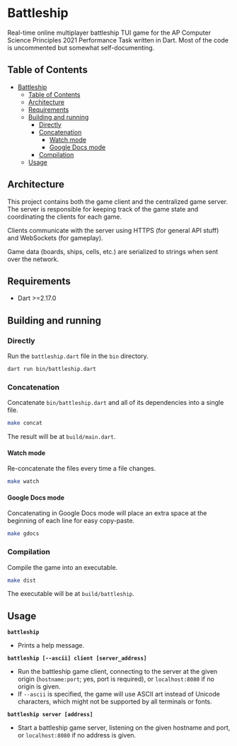 # Battleship

Real-time online multiplayer battleship TUI game for the AP Computer Science Principles 2021 Performance Task written in Dart. Most of the code is uncommented but somewhat self-documenting.

## Table of Contents
- [Battleship](#battleship)
  - [Table of Contents](#table-of-contents)
  - [Architecture](#architecture)
  - [Requirements](#requirements)
  - [Building and running](#building-and-running)
    - [Directly](#directly)
    - [Concatenation](#concatenation)
      - [Watch mode](#watch-mode)
      - [Google Docs mode](#google-docs-mode)
    - [Compilation](#compilation)
  - [Usage](#usage)

## Architecture

This project contains both the game client and the centralized game server. The server is responsible for keeping track of the game state and coordinating the clients for each game.

Clients communicate with the server using HTTPS (for general API stuff) and WebSockets (for gameplay).

Game data (boards, ships, cells, etc.) are serialized to strings when sent over the network.

## Requirements

- Dart >=2.17.0

## Building and running

### Directly

Run the `battleship.dart` file in the `bin` directory.

```sh
dart run bin/battleship.dart
```

### Concatenation

Concatenate `bin/battleship.dart` and all of its dependencies into a single file.

```sh
make concat
```

The result will be at `build/main.dart`.

#### Watch mode

Re-concatenate the files every time a file changes.

```sh
make watch
```

#### Google Docs mode

Concatenating in Google Docs mode will place an extra space at the beginning of each line for easy copy-paste.

```sh
make gdocs
```

### Compilation

Compile the game into an executable.

```sh
make dist
```

The executable will be at `build/battleship`.

## Usage

**`battleship`**

- Prints a help message.

**`battleship [--ascii] client [server_address]`**

- Run the battleship game client, connecting to the server at the given origin (`hostname:port`; yes, port is required), or `localhost:8080` if no origin is given.
- If `--ascii` is specified, the game will use ASCII art instead of Unicode characters, which might not be supported by all terminals or fonts.

**`battleship server [address]`**

- Start a battleship game server, listening on the given hostname and port, or `localhost:8080` if no address is given.
